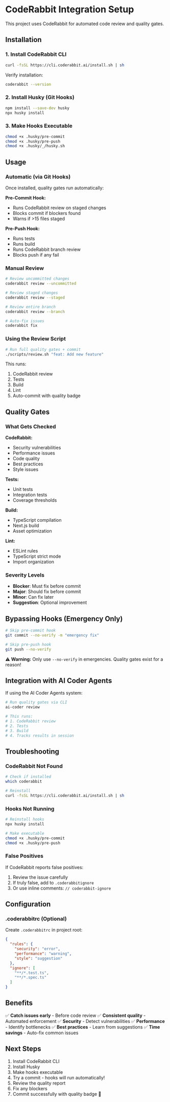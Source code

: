 # CodeRabbit Integration Setup

This project uses CodeRabbit for automated code review and quality gates.

## Installation

### 1. Install CodeRabbit CLI

```bash
curl -fsSL https://cli.coderabbit.ai/install.sh | sh
```

Verify installation:
```bash
coderabbit --version
```

### 2. Install Husky (Git Hooks)

```bash
npm install --save-dev husky
npx husky install
```

### 3. Make Hooks Executable

```bash
chmod +x .husky/pre-commit
chmod +x .husky/pre-push
chmod +x .husky/_/husky.sh
```

## Usage

### Automatic (via Git Hooks)

Once installed, quality gates run automatically:

**Pre-Commit Hook:**
- Runs CodeRabbit review on staged changes
- Blocks commit if blockers found
- Warns if >15 files staged

**Pre-Push Hook:**
- Runs tests
- Runs build
- Runs CodeRabbit branch review
- Blocks push if any fail

### Manual Review

```bash
# Review uncommitted changes
coderabbit review --uncommitted

# Review staged changes
coderabbit review --staged

# Review entire branch
coderabbit review --branch

# Auto-fix issues
coderabbit fix
```

### Using the Review Script

```bash
# Run full quality gates + commit
./scripts/review.sh "feat: Add new feature"
```

This runs:
1. CodeRabbit review
2. Tests
3. Build
4. Lint
5. Auto-commit with quality badge

## Quality Gates

### What Gets Checked

**CodeRabbit:**
- Security vulnerabilities
- Performance issues
- Code quality
- Best practices
- Style issues

**Tests:**
- Unit tests
- Integration tests
- Coverage thresholds

**Build:**
- TypeScript compilation
- Next.js build
- Asset optimization

**Lint:**
- ESLint rules
- TypeScript strict mode
- Import organization

### Severity Levels

- **Blocker**: Must fix before commit
- **Major**: Should fix before commit
- **Minor**: Can fix later
- **Suggestion**: Optional improvement

## Bypassing Hooks (Emergency Only)

```bash
# Skip pre-commit hook
git commit --no-verify -m "emergency fix"

# Skip pre-push hook
git push --no-verify
```

⚠️ **Warning:** Only use `--no-verify` in emergencies. Quality gates exist for a reason!

## Integration with AI Coder Agents

If using the AI Coder Agents system:

```bash
# Run quality gates via CLI
ai-coder review

# This runs:
# 1. CodeRabbit review
# 2. Tests
# 3. Build
# 4. Tracks results in session
```

## Troubleshooting

### CodeRabbit Not Found

```bash
# Check if installed
which coderabbit

# Reinstall
curl -fsSL https://cli.coderabbit.ai/install.sh | sh
```

### Hooks Not Running

```bash
# Reinstall hooks
npx husky install

# Make executable
chmod +x .husky/pre-commit
chmod +x .husky/pre-push
```

### False Positives

If CodeRabbit reports false positives:

1. Review the issue carefully
2. If truly false, add to `.coderabbitignore`
3. Or use inline comments: `// coderabbit-ignore`

## Configuration

### .coderabbitrc (Optional)

Create `.coderabbitrc` in project root:

```json
{
  "rules": {
    "security": "error",
    "performance": "warning",
    "style": "suggestion"
  },
  "ignore": [
    "**/*.test.ts",
    "**/*.spec.ts"
  ]
}
```

## Benefits

✅ **Catch issues early** - Before code review
✅ **Consistent quality** - Automated enforcement
✅ **Security** - Detect vulnerabilities
✅ **Performance** - Identify bottlenecks
✅ **Best practices** - Learn from suggestions
✅ **Time savings** - Auto-fix common issues

## Next Steps

1. Install CodeRabbit CLI
2. Install Husky
3. Make hooks executable
4. Try a commit - hooks will run automatically!
5. Review the quality report
6. Fix any blockers
7. Commit successfully with quality badge 🎉
